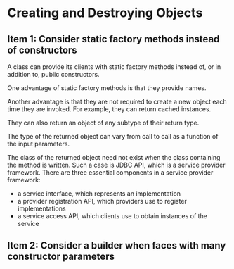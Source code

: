 # Creating and Destroying Objects

## Item 1: Consider static factory methods instead of constructors

A class can provide its clients with static factory methods instead of, or in addition to, public constructors.

One advantage of static factory methods is that they provide names.

Another advantage is that they are not required to create a new object each time they are invoked.
For example, they can return cached instances.

They can also return an object of any subtype of their return type.

The type of the returned object can vary from call to call as a function of the input parameters.

The class of the returned object need not exist when the class containing the method is written.
Such a case is JDBC API, which is a service provider framework.
There are three essential components in a service provider framework:

- a service interface, which represents an implementation
- a provider registration API, which providers use to register implementations
- a service access API, which clients use to obtain instances of the service

## Item 2: Consider a builder when faces with many constructor parameters
